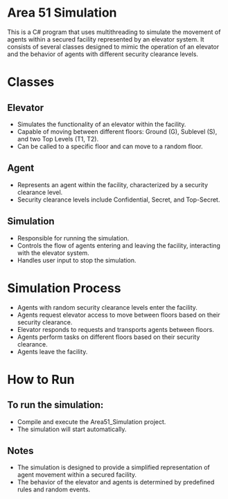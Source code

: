 # Area 51 Simulation

This is a C# program that uses multithreading to simulate the movement of agents within a secured facility represented by an elevator system. 
It consists of several classes designed to mimic the operation of an elevator and the behavior of agents with different security
clearance levels.

# Classes

## Elevator

- Simulates the functionality of an elevator within the facility.
- Capable of moving between different floors: Ground (G), Sublevel (S), and two Top Levels (T1, T2).
- Can be called to a specific floor and can move to a random floor.

## Agent

- Represents an agent within the facility, characterized by a security clearance level.
- Security clearance levels include Confidential, Secret, and Top-Secret.

## Simulation

- Responsible for running the simulation.
- Controls the flow of agents entering and leaving the facility, interacting with the elevator system.
- Handles user input to stop the simulation.

# Simulation Process

- Agents with random security clearance levels enter the facility.
- Agents request elevator access to move between floors based on their security clearance.
- Elevator responds to requests and transports agents between floors.
- Agents perform tasks on different floors based on their security clearance.
- Agents leave the facility.

# How to Run

## To run the simulation:

- Compile and execute the Area51_Simulation project.
- The simulation will start automatically.


## Notes

- The simulation is designed to provide a simplified representation of agent movement within a secured facility.
- The behavior of the elevator and agents is determined by predefined rules and random events.
